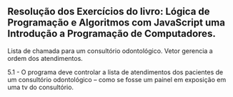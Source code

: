 ## Resolução dos Exercícios do livro: Lógica de Programação e Algoritmos com JavaScript uma Introdução a Programação de Computadores.

Lista de chamada para um consultório odontológico. Vetor gerencia a ordem dos atendimentos.

5.1 - O programa deve controlar a lista de atendimentos dos pacientes de um consultório odontológico – como se fosse um painel em exposição em uma tv do consultório.
